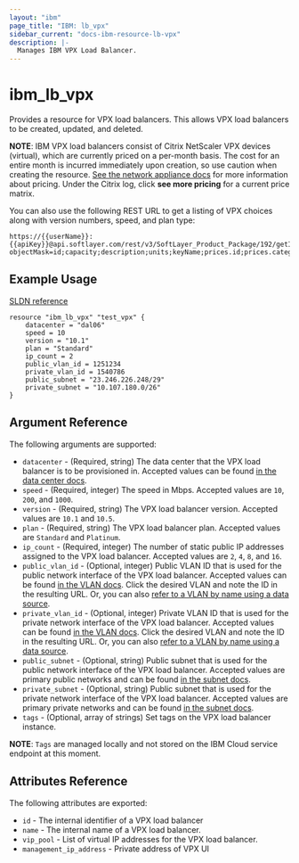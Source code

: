 ```yaml
---
layout: "ibm"
page_title: "IBM: lb_vpx"
sidebar_current: "docs-ibm-resource-lb-vpx"
description: |-
  Manages IBM VPX Load Balancer.
---
```


# ibm\_lb_vpx

Provides a resource for VPX load balancers. This allows VPX load balancers to be created, updated, and deleted.

**NOTE**: IBM VPX load balancers consist of Citrix NetScaler VPX devices (virtual), which are currently priced on a per-month basis. The cost for an entire month is incurred immediately upon creation, so use caution when creating the resource. [See the network appliance docs](http://www.softlayer.com/network-appliances) for more information about pricing. Under the Citrix log, click **see more pricing** for a current price matrix.

You can also use the following REST URL to get a listing of VPX choices along with version numbers, speed, and plan type:

```
https://{{userName}}:{{apiKey}}@api.softlayer.com/rest/v3/SoftLayer_Product_Package/192/getItems.json?objectMask=id;capacity;description;units;keyName;prices.id;prices.categories.id;prices.categories.name
```

## Example Usage

[SLDN reference](http://sldn.softlayer.com/reference/datatypes/SoftLayer_Network_Application_Delivery_Controller)

```hcl
resource "ibm_lb_vpx" "test_vpx" {
    datacenter = "dal06"
    speed = 10
    version = "10.1"
    plan = "Standard"
    ip_count = 2
    public_vlan_id = 1251234
    private_vlan_id = 1540786
    public_subnet = "23.246.226.248/29"
    private_subnet = "10.107.180.0/26"
}
```

## Argument Reference

The following arguments are supported:

* `datacenter` - (Required, string) The data center that the VPX load balancer is to be provisioned in. Accepted values can be found [in the data center docs](http://www.softlayer.com/data-centers).
* `speed` - (Required, integer) The speed in Mbps. Accepted values are `10`, `200`, and `1000`.
* `version` - (Required, string) The VPX load balancer version. Accepted values are `10.1` and `10.5`.
* `plan` - (Required, string) The VPX load balancer plan. Accepted values are `Standard` and `Platinum`.
* `ip_count` - (Required, integer) The number of static public IP addresses assigned to the VPX load balancer. Accepted values are `2`, `4`, `8`, and `16`.
* `public_vlan_id` - (Optional, integer) Public VLAN ID that is used for the public network interface of the VPX load balancer. Accepted values can be found [in the VLAN docs](https://control.softlayer.com/network/vlans). Click the desired VLAN and note the ID in the resulting URL. Or, you can also [refer to a VLAN by name using a data source](../d/network_vlan.html).
* `private_vlan_id` - (Optional, integer) Private VLAN ID that is used for the private network interface of the VPX load balancer. Accepted values can be found [in the VLAN docs](https://control.softlayer.com/network/vlans). Click  the desired VLAN and note the ID in the resulting URL. Or, you can also [refer to a VLAN by name using a data source](../d/network_vlan.html).
* `public_subnet` - (Optional, string) Public subnet that is used for the public network interface of the VPX load balancer. Accepted values are primary public networks and can be found [in the subnet docs](https://control.softlayer.com/network/subnets).
* `private_subnet` - (Optional, string) Public subnet that is used for the private network interface of the VPX load balancer. Accepted values are primary private networks and can be found [in the subnet docs](https://control.softlayer.com/network/subnets).
* `tags` - (Optional, array of strings) Set tags on the VPX load balancer instance.

**NOTE**: `Tags` are managed locally and not stored on the IBM Cloud service endpoint at this moment.

## Attributes Reference

The following attributes are exported:

* `id` - The internal identifier of a VPX load balancer
* `name` - The internal name of a VPX load balancer.
* `vip_pool` - List of virtual IP addresses for the VPX load balancer.
* `management_ip_address` - Private address of VPX UI
